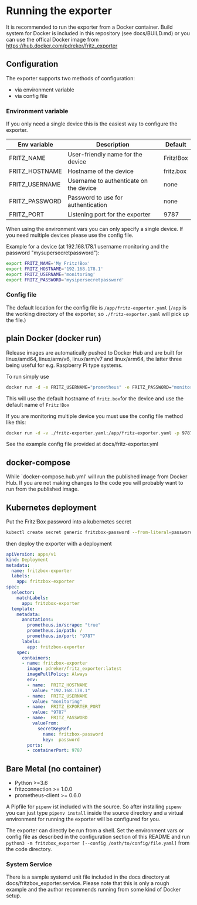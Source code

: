 # Running the exporter

It is recommended to run the exporter from a Docker container. Build system for Docker is included in this repository (see docs/BUILD.md) or you can use the offical Docker image from <https://hub.docker.com/pdreker/fritz_exporter>

## Configuration

The exporter supports two methods of configuration:

* via environment variable
* via config file

### Environment variable

If you only need a single device this is the easiest way to configure the exporter.

| Env variable | Description | Default |
|--------------|-------------|---------|
| FRITZ_NAME   | User-friendly name for the device | Fritz!Box |
| FRITZ_HOSTNAME | Hostname of the device | fritz.box |
| FRITZ_USERNAME | Username to authenticate on the device | none |
| FRITZ_PASSWORD | Password to use for authentication | none |
| FRITZ_PORT   | Listening port for the exporter | 9787 |

When using the environment vars you can only specify a single device. If you need multiple devices please use the config file.

Example for a device (at 192.168.178.1 username monitoring and the password "mysupersecretpassword"):

```bash
export FRITZ_NAME='My Fritz!Box'
export FRITZ_HOSTNAME='192.168.178.1'
export FRITZ_USERNAME='monitoring'
export FRITZ_PASSWORD='mysipersecretpassword'
```

### Config file

The default location for the config file is `/app/fritz-exporter.yaml` (`/app` is the working directory of the exporter, so `./fritz-exporter.yaml` will pick up the file.)

## plain Docker (docker run)

Release images are automatically pushed to Docker Hub and are built for linux/amd64, linux/arm/v6, linux/arm/v7 and linux/arm64, the latter three being useful for e.g. Raspberry Pi type systems.

To run simply use

```bash
docker run -d -e FRITZ_USERNAME="prometheus" -e FRITZ_PASSWORD="monitoring" -p 9787:9787 --name fritz_exporter pdreker/fritz_exporter
```

This will use the default hostname of `fritz.box`for the device and use the default name of `Fritz!Box`

If you are monitoring multiple device you must use the config file method like this:

```bash
docker run -d -v ./fritz-exporter.yaml:/app/fritz-exporter.yaml -p 9787:9787 --name fritz_exporter pdreker/fritz_exporter
```

See the example config file provided at docs/fritz-exporter.yml

## docker-compose

While `docker-compose.hub.yml' will run the published image from Docker Hub. If you are not making changes to the code you will probably want to run from the published image.

## Kubernetes deployment

Put the Fritz!Box password into a kubernetes secret

```bash
kubectl create secret generic fritzbox-password --from-literal=password='mysupersecretpassword'
```

then deploy the exporter with a deployment

```yaml
apiVersion: apps/v1
kind: Deployment
metadata:
  name: fritzbox-exporter
  labels:
    app: fritzbox-exporter
spec:
  selector:
    matchLabels:
      app: fritzbox-exporter
  template:
    metadata:
      annotations:
        prometheus.io/scrape: "true"
        prometheus.io/path: /
        prometheus.io/port: "9787"
      labels:
        app: fritzbox-exporter
    spec:
      containers:
      - name: fritzbox-exporter
        image: pdreker/fritz_exporter:latest
        imagePullPolicy: Always
        env:
        - name:  FRITZ_HOSTNAME
          value: "192.168.178.1"
        - name:  FRITZ_USERNAME
          value: "monitoring"
        - name:  FRITZ_EXPORTER_PORT
          value: "9787"
        - name:  FRITZ_PASSWORD
          valueFrom:
            secretKeyRef:
              name: fritzbox-password
              key:  password
        ports:
        - containerPort: 9787
```

## Bare Metal (no container)

* Python >=3.6
* fritzconnection >= 1.0.0
* prometheus-client >= 0.6.0

A Pipfile for `pipenv` ist included with the source. So after installing `pipenv` you can just type `pipenv install` inside the source directory and a virtual environment for running the exporter will be configured for you.

The exporter can directly be run from a shell. Set the environment vars or config file as described in the configuration section of this README and run `python3 -m fritzbox_exporter [--config /oath/to/config/file.yaml]` from the code directory.

### System Service

There is a sample systemd unit file included in the docs directory at docs/fritzbox_exporter.service. Please note that this is only a rough example and the author recommends running from some kind of Docker setup.
